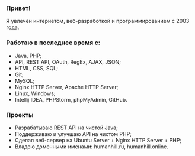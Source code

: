 ### Привет!
Я увлечён интернетом, веб-разработкой и программированием с 2003 года.

### Работаю в последнее время с:
* Java, PHP;
* API, REST API, OAuth, RegEx, AJAX, JSON;
* HTML, CSS, SQL;
* Git;
* MySQL;
* Nginx HTTP Server, Apache HTTP Server;
* Linux, Windows;
* Intellij IDEA, PHPStorm, phpMyAdmin, GitHub.

### Проекты
* Разрабатываю REST API на чистой Java;
* Поддерживаю и улучшаю API на чистом PHP;
* Сделал веб-сервер на Ubuntu Server + Nginx HTTP Server + PHP;
* Владею доменными именами: humanhill.ru, humanhill.online.

